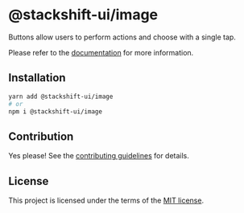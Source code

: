# @stackshift-ui/image

Buttons allow users to perform actions and choose with a single tap.

Please refer to the [documentation](https://stackshift-ui.webriq.com/docs/components/image) for more information.

## Installation

```sh
yarn add @stackshift-ui/image
# or
npm i @stackshift-ui/image
```

## Contribution

Yes please! See the
[contributing guidelines](https://github.com/stackshift-ui/components/master/CONTRIBUTING.md)
for details.

## License

This project is licensed under the terms of the
[MIT license](https://github.com/stackshift-ui/components/master/LICENSE).
